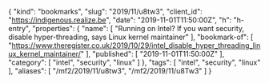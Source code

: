 {
  "kind": "bookmarks",
  "slug": "2019/11/u8tw3",
  "client_id": "https://indigenous.realize.be",
  "date": "2019-11-01T11:50:00Z",
  "h": "h-entry",
  "properties": {
    "name": [
      "Running on Intel? If you want security, disable hyper-threading, says Linux kernel maintainer"
    ],
    "bookmark-of": [
      "https://www.theregister.co.uk/2019/10/29/intel_disable_hyper_threading_linux_kernel_maintainer/"
    ],
    "published": [
      "2019-11-01T11:50:00Z"
    ],
    "category": [
      "intel",
      "security",
      "linux"
    ]
  },
  "tags": [
    "intel",
    "security",
    "linux"
  ],
  "aliases": [
    "/mf2/2019/11/u8tw3",
    "/mf2/2019/11/u8Tw3"
  ]
}
